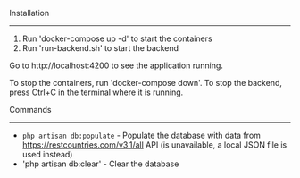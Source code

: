 


Installation

------------

1. Run 'docker-compose up -d' to start the containers
2. Run 'run-backend.sh' to start the backend

Go to http://localhost:4200 to see the application running.

To stop the containers, run 'docker-compose down'.
To stop the backend, press Ctrl+C in the terminal where it is running.

Commands

--------

- `php artisan db:populate` - Populate the database with data from https://restcountries.com/v3.1/all API (is unavailable, a local JSON file is used instead)
- 'php artisan db:clear' - Clear the database